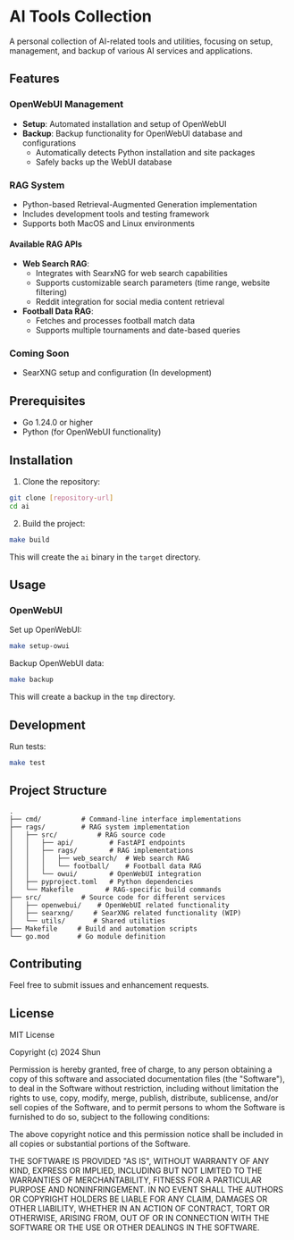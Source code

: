 # AI Tools Collection

A personal collection of AI-related tools and utilities, focusing on setup, management, and backup of various AI services and applications.

## Features

### OpenWebUI Management
- **Setup**: Automated installation and setup of OpenWebUI
- **Backup**: Backup functionality for OpenWebUI database and configurations
  - Automatically detects Python installation and site packages
  - Safely backs up the WebUI database

### RAG System
- Python-based Retrieval-Augmented Generation implementation
- Includes development tools and testing framework
- Supports both MacOS and Linux environments

#### Available RAG APIs
- **Web Search RAG**: 
  - Integrates with SearxNG for web search capabilities
  - Supports customizable search parameters (time range, website filtering)
  - Reddit integration for social media content retrieval
- **Football Data RAG**:
  - Fetches and processes football match data
  - Supports multiple tournaments and date-based queries

### Coming Soon
- SearXNG setup and configuration (In development)

## Prerequisites

- Go 1.24.0 or higher
- Python (for OpenWebUI functionality)

## Installation

1. Clone the repository:
```bash
git clone [repository-url]
cd ai
```

2. Build the project:
```bash
make build
```

This will create the `ai` binary in the `target` directory.

## Usage

### OpenWebUI

Set up OpenWebUI:
```bash
make setup-owui
```

Backup OpenWebUI data:
```bash
make backup
```
This will create a backup in the `tmp` directory.

## Development

Run tests:
```bash
make test
```

## Project Structure

```
.
├── cmd/          # Command-line interface implementations
├── rags/         # RAG system implementation
│   ├── src/          # RAG source code
│   │   ├── api/         # FastAPI endpoints
│   │   ├── rags/        # RAG implementations
│   │   │   ├── web_search/  # Web search RAG
│   │   │   └── football/    # Football data RAG
│   │   └── owui/        # OpenWebUI integration
│   ├── pyproject.toml   # Python dependencies
│   └── Makefile        # RAG-specific build commands
├── src/          # Source code for different services
│   ├── openwebui/    # OpenWebUI related functionality
│   ├── searxng/     # SearXNG related functionality (WIP)
│   └── utils/       # Shared utilities
├── Makefile     # Build and automation scripts
└── go.mod       # Go module definition
```

## Contributing

Feel free to submit issues and enhancement requests.

## License

MIT License

Copyright (c) 2024 Shun

Permission is hereby granted, free of charge, to any person obtaining a copy
of this software and associated documentation files (the "Software"), to deal
in the Software without restriction, including without limitation the rights
to use, copy, modify, merge, publish, distribute, sublicense, and/or sell
copies of the Software, and to permit persons to whom the Software is
furnished to do so, subject to the following conditions:

The above copyright notice and this permission notice shall be included in all
copies or substantial portions of the Software.

THE SOFTWARE IS PROVIDED "AS IS", WITHOUT WARRANTY OF ANY KIND, EXPRESS OR
IMPLIED, INCLUDING BUT NOT LIMITED TO THE WARRANTIES OF MERCHANTABILITY,
FITNESS FOR A PARTICULAR PURPOSE AND NONINFRINGEMENT. IN NO EVENT SHALL THE
AUTHORS OR COPYRIGHT HOLDERS BE LIABLE FOR ANY CLAIM, DAMAGES OR OTHER
LIABILITY, WHETHER IN AN ACTION OF CONTRACT, TORT OR OTHERWISE, ARISING FROM,
OUT OF OR IN CONNECTION WITH THE SOFTWARE OR THE USE OR OTHER DEALINGS IN THE
SOFTWARE.
